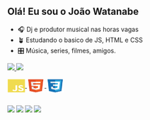 ## Olá! Eu sou o João Watanabe
  - 🎧 Dj e produtor musical nas horas vagas
  - 🪴 Estudando o basico de JS, HTML e CSS
  - 🎛 Música, series, filmes, amigos. 

<div align="left">
  <a href="https://github.com/wabemusic">
  <img height="180em" src="https://github-readme-stats.vercel.app/api?username=wabemusic&show_icons=true&theme=dark&include_all_commits=true&count_private=true"/>
  <img height="180em" src="https://github-readme-stats.vercel.app/api/top-langs/?username=wabemusic&layout=compact&langs_count=7&theme=dark"/>
</div>
  
  
  <div style="display: inline_block"><br>
  <img align="center" alt="Wabe-Js" height="30" width="40" src="https://raw.githubusercontent.com/devicons/devicon/master/icons/javascript/javascript-plain.svg">
  <img align="center" alt="Wabe-HTML" height="30" width="40" src="https://raw.githubusercontent.com/devicons/devicon/master/icons/html5/html5-original.svg">
  <img align="center" alt="Wabe-CSS" height="30" width="40" src="https://raw.githubusercontent.com/devicons/devicon/master/icons/css3/css3-original.svg">

</div>
  
  ##
  
  <div> 
 
  <a href="https://instagram.com/wabemusic" target="_blank"><img src="https://img.shields.io/badge/-Instagram-%23E4405F?style=for-the-badge&logo=instagram&logoColor=white" target="_blank"></a>
  <a href="https://discord.gg/KYFaew5N" target="_blank"><img src="https://img.shields.io/badge/Discord-7289DA?style=for-the-badge&logo=discord&logoColor=white" target="_blank"></a> 
  <a href = "mailto:jvwatanabe@gmail.com"><img src="https://img.shields.io/badge/-Gmail-%23333?style=for-the-badge&logo=gmail&logoColor=white" target="_blank"></a>
  <a href="https://www.linkedin.com/in/jvwatanabe/" target="_blank"><img src="https://img.shields.io/badge/-LinkedIn-%230077B5?style=for-the-badge&logo=linkedin&logoColor=white" target="_blank"></a> 
 
</div>
